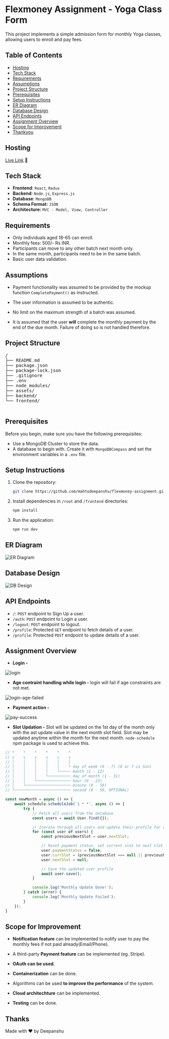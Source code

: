 # Flexmoney Assignment - Yoga Class Form

This project implements a simple admission form for monthly Yoga classes, allowing users to enroll and pay fees.

## Table of Contents
- [Hosting](#hosting)
- [Tech Stack](#tech-stack)
- [Requirements](#requirements)
- [Assumptions](#assumptions)
- [Project Structure](#project-structure)
- [Prerequisites](#prerequisites)
- [Setup Instructions](#setup-instructions)
- [ER Diagram](#er-diagram)
- [Database Design](#database-design)
- [API Endpoints](#api-endpoints)
- [Assignment Overview](#assignment-overview)
- [Scope for Improvement](#scope-for-improvement)
- [Thankyou](#thank-you)

## Hosting

[Live Link](https://yoga-class-umn3.onrender.com/login) 🔗

## Tech Stack

- **Frontend**: `React`, `Redux`
- **Backend**: `Node.js`, `Express.js`
- **Database**: `MongoDB`
- **Schema Format:** `JSON`
- **Architecture:** `MVC - Model, View, Controller`


## Requirements

- Only individuals aged 18-65 can enroll.
- Monthly fees: 500/- Rs INR.
- Participants can move to any other batch next month only.
- In the same month, participants need to be in the same batch.
- Basic user data validation.

## Assumptions
-  Payment functionality was assumed to be provided by the 
mockup function `CompletePayment()` as instructed.

- The user information is assumed to be authentic.

- No limit on the maximum strength of a batch was assumed.

- It is assumed that the user **will** complete the monthly payment by the end of the due month. Failure of doing so is not handled therefore.


## Project Structure

<pre>
/
├── README.md
├── package.json
├── package-lock.json
├── .gitignore
├── .env
├── node_modules/
├── assets/
├── backend/
└── frontend/

</pre>

## Prerequisites

Before you begin, make sure you have the following prerequisites:

- Use a MongoDB Cluster to store the data.
- A database to begin with. Create it with `MongoDBCompass` and set the environment variables in a `.env` file.

## Setup Instructions

1. Clone the repository:

    ```bash
    git clone https://github.com/mahtodeepanshu/flexmoney-assignment.git
    ```

3. Install dependencies in `/root` and `/frontend` directories:

    ```sh
    npm install
    ```
4. Run the application:

    ```sh
    npm run dev
    ```

## ER Diagram

![ER Diagram](/assets/database-er.png)

## Database Design
![DB Design](/assets/db-design.jpeg)


## API Endpoints

- `/`: `POST` endpoint to Sign Up a user.
- `/auth`: `POST` endpoint to Login a user.
- `/logout`: `POST` endpoint to logout.
- `/profile`: Protected `GET` endpoint to fetch details of a user.
- `/profile`: Protected `POST` endpoint to update details of a user.

## Assignment Overview

- **Login -**

![login](/assets/login.gif)

- **Age contraint handling while login -** login will fail if age constraints are not met.
    
![login-age-failed](/assets/login-age-failed.gif)
 

- **Payment action -** 

![pay-success](/assets/pay-success.gif)


- **Slot Updation -** Slot will be updated on the 1st day of the month only with the ast update value in the next month slot field. Slot may be updated anytime within the month for the next month. `node-schedule` npm package is used to achieve this.

```javascript
// *    *    *    *    *    *
// ┬    ┬    ┬    ┬    ┬    ┬
// │    │    │    │    │    │
// │    │    │    │    │    └ day of week (0 - 7) (0 or 7 is Sun)
// │    │    │    │    └───── month (1 - 12)
// │    │    │    └────────── day of month (1 - 31)
// │    │    └─────────────── hour (0 - 23)
// │    └──────────────────── minute (0 - 59)
// └───────────────────────── second (0 - 59, OPTIONAL)

const newMonth = async () => {
    await schedule.scheduleJob('1 * *', async () => {
        try {
            // Fetch all users from the database
            const users = await User.find({});

            // Iterate through all users and update their profile for a new month
            for (const user of users) {
                const previousNextSlot = user.nextSlot;

                // Reset payment status, set current slot to next slot (or 6-7AM if not set), and clear the next slot
                user.paymentStatus = false;
                user.currSlot = (previousNextSlot === null || previousNextSlot === '') ? '6-7AM' : previousNextSlot;
                user.nextSlot = null;

                // Save the updated user profile
                await user.save();
            }

            console.log('Monthly Update Done!');
        } catch (error) {
            console.log('Monthly Update Failed');
        }
    });
}
```

## Scope for Improvement

- **Notification feature** can be implemented to notify user to pay the monthly fees if not paid already(Email/Phone).

- A third-party **Payment feature** can be implemented (eg. Stripe).

- **OAuth can be used.**

- **Containerization** can be done.

- Algorithms can be used **to improve the performance** of the system.

- **Cloud architechture** can be implemented.

- **Testing** can be done.

## Thanks
Made with ❤️ by Deepanshu